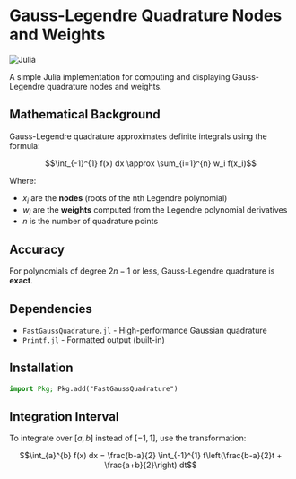 # Gauss-Legendre Quadrature Nodes and Weights

![Julia](https://img.shields.io/badge/Julia-9558B2?style=for-the-badge&logo=julia&logoColor=white)

A simple Julia implementation for computing and displaying Gauss-Legendre quadrature nodes and weights.

## Mathematical Background

Gauss-Legendre quadrature approximates definite integrals using the formula:

$$\int_{-1}^{1} f(x) dx \approx \sum_{i=1}^{n} w_i f(x_i)$$

Where:
- $x_i$ are the **nodes** (roots of the nth Legendre polynomial)
- $w_i$ are the **weights** computed from the Legendre polynomial derivatives
- $n$ is the number of quadrature points

## Accuracy

For polynomials of degree $2n-1$ or less, Gauss-Legendre quadrature is **exact**.

## Dependencies

- `FastGaussQuadrature.jl` - High-performance Gaussian quadrature
- `Printf.jl` - Formatted output (built-in)

## Installation

```julia
import Pkg; Pkg.add("FastGaussQuadrature")
```

## Integration Interval

To integrate over $[a,b]$ instead of $[-1,1]$, use the transformation:

$$\int_{a}^{b} f(x) dx = \frac{b-a}{2} \int_{-1}^{1} f\left(\frac{b-a}{2}t + \frac{a+b}{2}\right) dt$$